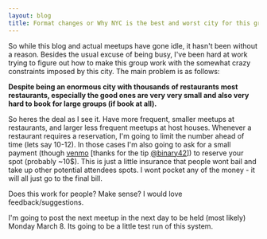 ```yaml
---
layout: blog
title: Format changes or Why NYC is the best and worst city for this group
---
```


So while this blog and actual meetups have gone idle, it hasn't been without a reason. Besides the usual excuse of being busy, I've been hard at work trying to figure out how to make this group work with the somewhat crazy constraints imposed by this city. The main problem is as follows:

**Despite being an enormous city with thousands of restaurants most restaurants, especially the good ones are very very small and also very hard to book for large groups (if book at all).**
  
So heres the deal as I see it. Have more frequent, smaller meetups at restaurants, and larger less frequent meetups at host houses. Whenever a restaurant requires a reservation, I'm going to limit the number ahead of time (lets say 10-12). In those cases I'm also going to ask for a small payment (though [venmo](http://venmo.com) [thanks for the tip [@binary42](http://twitter.com/binary42)]) to reserve your spot (probably ~10$). This is just a little insurance that people wont bail and take up other potential attendees spots. I wont pocket any of the money - it will all just go to the final bill.

Does this work for people? Make sense? I would love feedback/suggestions. 

I'm going to post the next meetup in the next day to be held (most likely) Monday March 8. Its going to be a little test run of this system.


